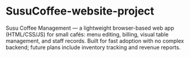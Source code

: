 # SusuCoffee-website-project
Susu Coffee Management — a lightweight browser-based web app (HTML/CSS/JS) for small cafés: menu editing, billing, visual table management, and staff records. Built for fast adoption with no complex backend; future plans include inventory tracking and revenue reports.
